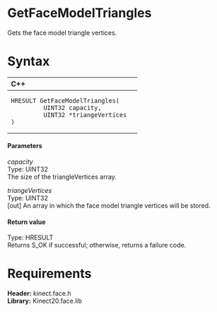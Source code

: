 GetFaceModelTriangles  
=====================  

Gets the face model triangle vertices. <span id="syntaxSection"></span>

Syntax  
======  

<table>
<colgroup>
<col width="100%" />
</colgroup>
<thead>
<tr class="header">
<th align="left">C++</th>
</tr>
</thead>
<tbody>
<tr class="odd">
<td align="left"><pre><code>HRESULT GetFaceModelTriangles(  
         UINT32 capacity,  
         UINT32 *triangeVertices  
)</code></pre></td>
</tr>
</tbody>
</table>

<span id="ID4EG"></span>
#### Parameters  

*capacity*    
Type: UINT32  
The size of the triangleVertices array.  

*triangeVertices*    
Type: UINT32  
[out] An array in which the face model triangle vertices will be stored.  

<span id="ID4EN"></span>
#### Return value  

Type: HRESULT  
Returns S\_OK if successful; otherwise, returns a failure code.  

<span id="requirements"></span>

Requirements  
============  

**Header:** kinect.face.h  
**Library:** Kinect20.face.lib  



<!--Please do not edit the data in the comment block below.-->
<!--
TOCTitle : GetFaceModelTriangles
RLTitle : GetFaceModelTriangles
KeywordK : GetFaceModelTriangles
KeywordF : GetFaceModelTriangles
KeywordF : Microsoft.Kinect.face.GetFaceModelTriangles(UINT32,UINT32@)
KeywordA : M:Microsoft.Kinect.face.GetFaceModelTriangles(UINT32,UINT32@)
AssetID : M:Microsoft.Kinect.face.GetFaceModelTriangles(UINT32,UINT32@)
Locale : en-us
CommunityContent : 1
APIType : Managed
APILocation : 
APIName : Microsoft.Kinect.face.GetFaceModelTriangles
TargetOS : Windows
TopicType : kbSyntax
DevLang : C++
DocSet : K4Wv2
ProjType : K4Wv2Proj
Technology : Kinect for Windows
Product : Kinect for Windows SDK v2
productversion : 20
-->
